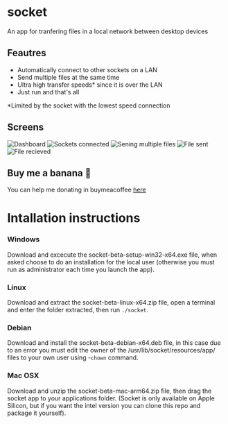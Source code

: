 # socket
An app for tranfering files in a local network between desktop devices

## Feautres
* Automatically connect to other sockets on a LAN
* Send multiple files at the same time
* Ultra high transfer speeds* since it is over the LAN
* Just run and that's all

*Limited by the socket with the lowest speed connection 

## Screens

![Dashboard]("https://i.imgur.com/qRhh6dK.png")
![Sockets connected]("https://i.imgur.com/uVPZRop.png")
![Sening multiple files]("https://i.imgur.com/KnHA9nZ.png")
![File sent]("https://i.imgur.com/NANIzaz.png")
![File recieved]("https://i.imgur.com/I8hHWel.png")

## Buy me a banana 🍌
You can help me donating in buymeacoffee [here](https://www.buymeacoffee.com/alethetwin)

# Intallation instructions

### Windows 
Download and excecute the socket-beta-setup-win32-x64.exe file, when asked choose to do an installation for the local user (otherwise you must run as administrator each time you launch the app).

### Linux
Download and extract the socket-beta-linux-x64.zip file, open a terminal and enter the folder extracted, then run `./socket`.

### Debian
Download and install the socket-beta-debian-x64.deb file, in this case due to an error you must edit the owner of the /usr/lib/socket/resources/app/ files to your own user using -`chown` command.

### Mac OSX
Download and unzip the socket-beta-mac-arm64.zip file, then drag the socket app to your applications folder. (Socket is only available on Apple Silicon, but if you want the intel version you can clone this repo and package it yourself).


